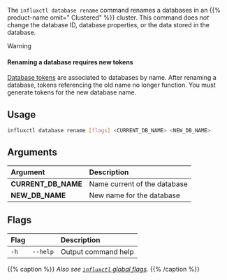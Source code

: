 
The `influxctl database rename` command renames a databases in an
{{% product-name omit=" Clustered" %}} cluster.
This command does _not_ change the database ID, database properties, or the
data stored in the database.

> [!Warning]
> #### Renaming a database requires new tokens
> 
> [Database tokens](/influxdb3/version/admin/tokens/database/) are associated to
> databases by name. After renaming a database, tokens referencing the old name
> no longer function. You must generate tokens for the new database name.

## Usage

<!-- pytest.mark.skip -->

```bash
influxctl database rename [flags] <CURRENT_DB_NAME> <NEW_DB_NAME>
```

## Arguments

| Argument            | Description                  |
| :------------------ | :--------------------------- |
| **CURRENT_DB_NAME** | Name current of the database |
| **NEW_DB_NAME**     | New name for the database    |

## Flags

| Flag |            | Description                                   |
| :--- | :--------- | :-------------------------------------------- |
| `-h` | `--help`   | Output command help                           |

{{% caption %}}
_Also see [`influxctl` global flags](/influxdb3/version/reference/cli/influxctl/#global-flags)._
{{% /caption %}}

